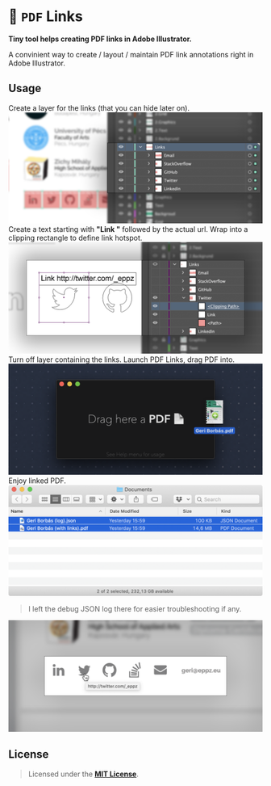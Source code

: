 # 📄 `PDF` Links

**Tiny tool helps creating PDF links in Adobe Illustrator.**

A convinient way to create / layout / maintain PDF link annotations right in Adobe Illustrator.

## Usage

Create a layer for the links (that you can hide later on).
<img src="Documentation/PDF_Links_1.png" width="640">
Create a text starting with **"Link "** followed by the actual url.
Wrap into a clipping rectangle to define link hotspot.
<img src="Documentation/PDF_Links_2.png" width="640">
Turn off layer containing the links.
Launch PDF Links, drag PDF into.
<img src="Documentation/PDF_Links_5.png" width="640">
Enjoy linked PDF.
<img src="Documentation/PDF_Links_6.png" width="640">
> I left the debug JSON log there for easier troubleshooting if any.
<img src="Documentation/PDF_Links_7.png" width="640">


## License

> Licensed under the [**MIT License**](https://en.wikipedia.org/wiki/MIT_License).

